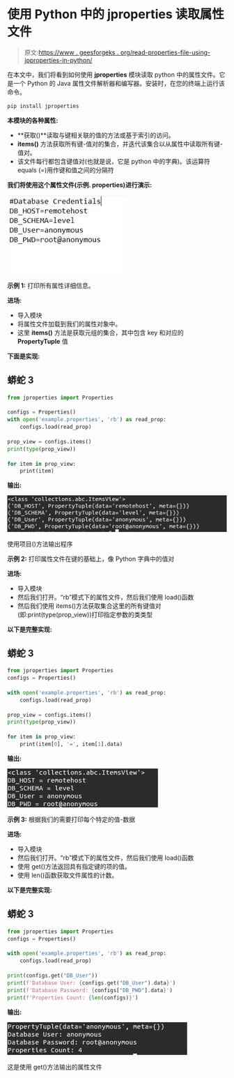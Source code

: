 # 使用 Python 中的 jproperties 读取属性文件

> 原文:[https://www . geesforgeks . org/read-properties-file-using-jpproperties-in-python/](https://www.geeksforgeeks.org/read-properties-file-using-jproperties-in-python/)

在本文中，我们将看到如何使用 **jproperties** 模块读取 python 中的属性文件。它是一个 Python 的 Java 属性文件解析器和编写器。安装时，在您的终端上运行该命令。

```py
pip install jproperties
```

**本模块的各种属性:**

*   **获取()**读取与键相关联的值的方法或基于索引的访问。
*   **items()** 方法获取所有键-值对的集合，并迭代该集合以从属性中读取所有键-值对。
*   该文件每行都包含键值对(也就是说，它是 python 中的字典)。该运算符 equals (=)用作键和值之间的分隔符

**我们将使用这个属性文件(示例. properties)进行演示:**

![](img/38d83c27bc87ae9e85c715761f779c8e.png)

**示例 1:** 打印所有属性详细信息。

**进场:**

*   导入模块
*   将属性文件加载到我们的属性对象中。
*   这里 **items()** 方法是获取元组的集合，其中包含 key 和对应的 **PropertyTuple** 值

**下面是实现:**

## 蟒蛇 3

```py
from jproperties import Properties

configs = Properties()
with open('example.properties', 'rb') as read_prop:
    configs.load(read_prop)

prop_view = configs.items()
print(type(prop_view))

for item in prop_view:
    print(item)
```

**输出:**

![](img/7a7c9d62f121c67ce039539e1d754670.png)

使用项目()方法输出程序

**示例 2:** 打印属性文件在键的基础上，像 Python 字典中的值对

**进场:**

*   导入模块
*   然后我们打开。“rb”模式下的属性文件，然后我们使用 load()函数
*   然后我们使用 items()方法获取集合这里的所有键值对(即:print(type(prop_view))打印指定参数的类类型

**以下是完整实现:**

## 蟒蛇 3

```py
from jproperties import Properties
configs = Properties()

with open('example.properties', 'rb') as read_prop:
    configs.load(read_prop)

prop_view = configs.items()
print(type(prop_view))

for item in prop_view:
    print(item[0], '=', item[1].data)
```

**输出:**

![](img/e36f71b0ab71bffe2ac6c18f3d703ea4.png)

**示例 3:** 根据我们的需要打印每个特定的值-数据

**进场:**

*   导入模块
*   然后我们打开。“rb”模式下的属性文件，然后我们使用 load()函数
*   使用 get()方法返回具有指定键的项的值。
*   使用 len()函数获取文件属性的计数。

**以下是完整实现:**

## 蟒蛇 3

```py
from jproperties import Properties
configs = Properties()

with open('example.properties', 'rb') as read_prop:
    configs.load(read_prop)

print(configs.get("DB_User"))  
print(f'Database User: {configs.get("DB_User").data}')   
print(f'Database Password: {configs["DB_PWD"].data}')  
print(f'Properties Count: {len(configs)}')   
```

**输出:**

![](img/4609c8c5737b0ced00a8f25777b3bfe1.png)

这是使用 get()方法输出的属性文件